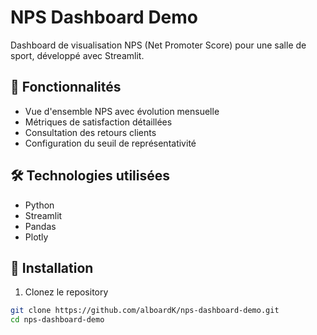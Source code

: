 # NPS Dashboard Demo

Dashboard de visualisation NPS (Net Promoter Score) pour une salle de sport, développé avec Streamlit.

## 🎯 Fonctionnalités

- Vue d'ensemble NPS avec évolution mensuelle
- Métriques de satisfaction détaillées
- Consultation des retours clients
- Configuration du seuil de représentativité

## 🛠 Technologies utilisées

- Python
- Streamlit
- Pandas
- Plotly

## 🚀 Installation

1. Clonez le repository
```bash
git clone https://github.com/alboardK/nps-dashboard-demo.git
cd nps-dashboard-demo
